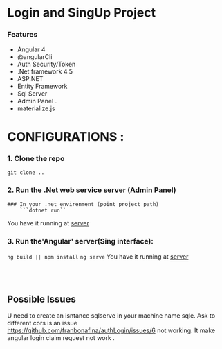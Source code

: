 # Login and SingUp Project
### Features
- Angular 4
- @angularCli
- Auth Security/Token
- .Net framework 4.5
- ASP.NET
- Entity Framework 
- Sql Server
- Admin Panel .
- materialize.js

# CONFIGURATIONS :

### 1. Clone the repo 
```git clone ..```
### 2. Run the .Net web service server (Admin Panel)
    ### In your .net envirenment (point project path)
        ```dotnet run`` 
   You have it running at [server](localhost:35257) 

### 3. Run the'Angular' server(Sing interface):
```ng build || npm install```
```ng serve```
You have it running at [server](localhost:4200) 

<br></br>
## Possible Issues
<SQL connection> U need to create an isntance sqlserve in your machine name sqle.
<CORB> Ask to different cors is an issue https://github.com/franbonafina/authLogin/issues/6 not working. It make angular login claim request not work .
